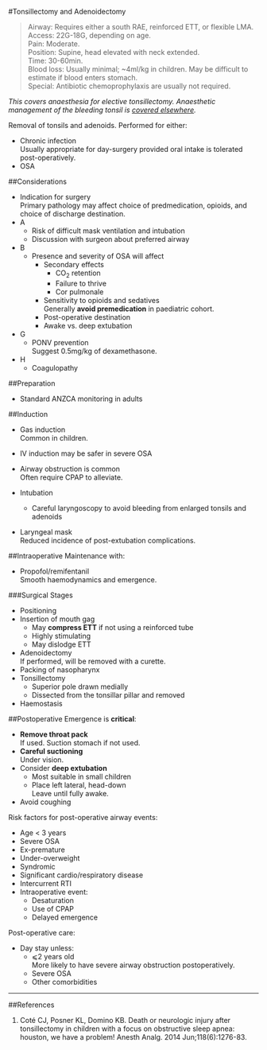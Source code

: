 #Tonsillectomy and Adenoidectomy

>Airway: Requires either a south RAE, reinforced ETT, or flexible LMA. <br>
>Access: 22G-18G, depending on  age.<br>
>Pain: Moderate. <br>
>Position: Supine, head elevated with neck extended. <br>
>Time: 30-60min. <br>
>Blood loss: Usually minimal; ~4ml/kg in children. May be difficult to estimate if blood enters stomach.<br>
>Special: Antibiotic chemoprophylaxis are usually not required. <br>


*This covers anaesthesia for elective tonsillectomy. Anaesthetic management of the bleeding tonsil is [covered elsewhere](/anaesthesia/ent/bleeding-tonsil.md).*


Removal of tonsils and adenoids. Performed for either:
* Chronic infection  
Usually appropriate for day-surgery provided oral intake is tolerated post-operatively.
* OSA

##Considerations
* Indication for surgery  
Primary pathology may affect choice of predmedication, opioids, and choice of discharge destination.
* A
	* Risk of difficult mask ventilation and intubation
	* Discussion with surgeon about preferred airway
* B
	* Presence and severity of OSA will affect
		* Secondary effects
			* CO<sub>2</sub> retention
			* Failure to thrive
			* Cor pulmonale
		* Sensitivity to opioids and sedatives  
		Generally **avoid premedication** in paediatric cohort.
		* Post-operative destination  
		* Awake vs. deep extubation
* G
	* PONV prevention  
	Suggest 0.5mg/kg of dexamethasone.
* H
	* Coagulopathy

##Preparation
* Standard ANZCA monitoring in adults


##Induction
* Gas induction  
Common in children.
* IV induction may be safer in severe OSA


* Airway obstruction is common  
Often require CPAP to alleviate.


* Intubation
	* Careful laryngoscopy to avoid bleeding from enlarged tonsils and adenoids
* Laryngeal mask  
Reduced incidence of post-extubation complications.

##Intraoperative
Maintenance with:
* Propofol/remifentanil  
Smooth haemodynamics and emergence.

###Surgical Stages
* Positioning
* Insertion of mouth gag  
	* May **compress ETT** if not using a reinforced tube
	* Highly stimulating
	* May dislodge ETT
* Adenoidectomy  
If performed, will be removed with a curette.
* Packing of nasopharynx
* Tonsillectomy
	* Superior pole drawn medially
	* Dissected from the tonsillar pillar and removed
* Haemostasis  


##Postoperative
Emergence is **critical**:
* **Remove throat pack**  
If used. Suction stomach if not used.
* **Careful suctioning**  
Under vision.
* Consider **deep extubation**
	* Most suitable in small children
	* Place left lateral, head-down  
	Leave until fully awake.
* Avoid coughing

Risk factors for post-operative airway events:
* Age < 3 years
* Severe OSA
* Ex-premature
* Under-overweight
* Syndromic
* Significant cardio/respiratory disease
* Intercurrent RTI
* Intraoperative event:
	* Desaturation
	* Use of CPAP
	* Delayed emergence

Post-operative care:
* Day stay unless:  
	* ⩽2 years old  
	More likely to have severe airway obstruction postoperatively.
	* Severe OSA
	* Other comorbidities

---
##References
1. Coté CJ, Posner KL, Domino KB. Death or neurologic injury after tonsillectomy in children with a focus on obstructive sleep apnea: houston, we have a problem! Anesth Analg. 2014 Jun;118(6):1276-83.